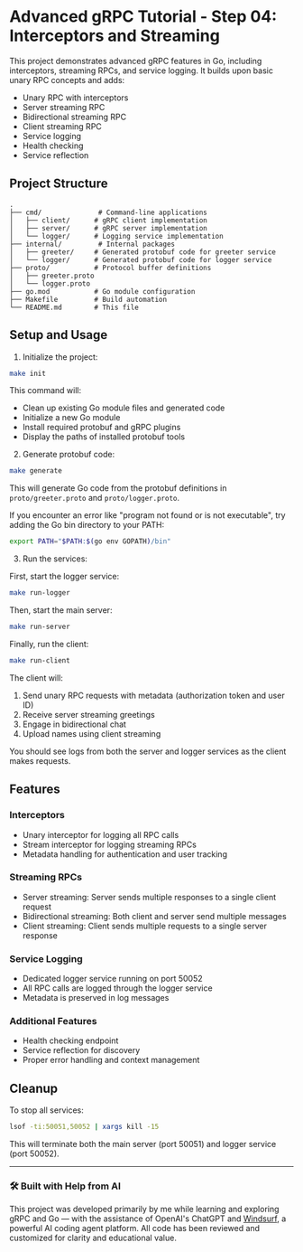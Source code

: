 # Advanced gRPC Tutorial - Step 04: Interceptors and Streaming

This project demonstrates advanced gRPC features in Go, including interceptors, streaming RPCs, and service logging. It builds upon basic unary RPC concepts and adds:

- Unary RPC with interceptors
- Server streaming RPC
- Bidirectional streaming RPC
- Client streaming RPC
- Service logging
- Health checking
- Service reflection

## Project Structure

```
.
├── cmd/              # Command-line applications
│   ├── client/      # gRPC client implementation
│   ├── server/      # gRPC server implementation
│   └── logger/      # Logging service implementation
├── internal/         # Internal packages
│   ├── greeter/     # Generated protobuf code for greeter service
│   └── logger/      # Generated protobuf code for logger service
├── proto/           # Protocol buffer definitions
│   ├── greeter.proto
│   └── logger.proto
├── go.mod           # Go module configuration
├── Makefile         # Build automation
└── README.md        # This file
```

## Setup and Usage

1. Initialize the project:
```bash
make init
```
This command will:
- Clean up existing Go module files and generated code
- Initialize a new Go module
- Install required protobuf and gRPC plugins
- Display the paths of installed protobuf tools

2. Generate protobuf code:
```bash
make generate
```
This will generate Go code from the protobuf definitions in `proto/greeter.proto` and `proto/logger.proto`.

If you encounter an error like "program not found or is not executable", try adding the Go bin directory to your PATH:
```bash
export PATH="$PATH:$(go env GOPATH)/bin"
```

3. Run the services:

First, start the logger service:
```bash
make run-logger
```

Then, start the main server:
```bash
make run-server
```

Finally, run the client:
```bash
make run-client
```

The client will:
1. Send unary RPC requests with metadata (authorization token and user ID)
2. Receive server streaming greetings
3. Engage in bidirectional chat
4. Upload names using client streaming

You should see logs from both the server and logger services as the client makes requests.

## Features

### Interceptors
- Unary interceptor for logging all RPC calls
- Stream interceptor for logging streaming RPCs
- Metadata handling for authentication and user tracking

### Streaming RPCs
- Server streaming: Server sends multiple responses to a single client request
- Bidirectional streaming: Both client and server send multiple messages
- Client streaming: Client sends multiple requests to a single server response

### Service Logging
- Dedicated logger service running on port 50052
- All RPC calls are logged through the logger service
- Metadata is preserved in log messages

### Additional Features
- Health checking endpoint
- Service reflection for discovery
- Proper error handling and context management

## Cleanup

To stop all services:
```bash
lsof -ti:50051,50052 | xargs kill -15
```

This will terminate both the main server (port 50051) and logger service (port 50052).

---
### 🛠️ Built with Help from AI

This project was developed primarily by me while learning and exploring gRPC and Go — with the assistance of OpenAI's ChatGPT and [Windsurf](https://windsurf.ai), a powerful AI coding agent platform. All code has been reviewed and customized for clarity and educational value.
